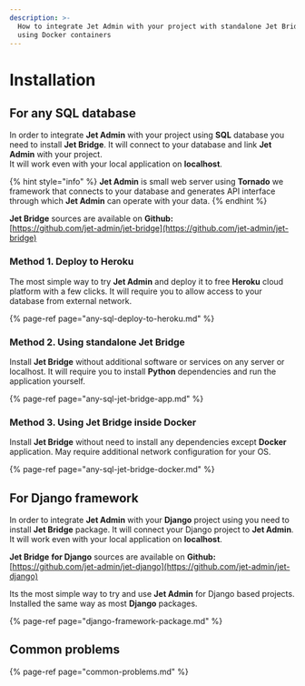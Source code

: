 ```yaml
---
description: >-
  How to integrate Jet Admin with your project with standalone Jet Bridge or
  using Docker containers
---
```


# Installation

## For any SQL database

In order to integrate **Jet Admin** with your project using **SQL** database you need to install **Jet Bridge**. It will connect to your database and link **Jet Admin** with your project.   
It will work even with your local application on **localhost**.

{% hint style="info" %}
**Jet Admin** is small web server using **Tornado** we framework that connects to your database and generates API interface through which **Jet Admin** can operate with your data.
{% endhint %}

**Jet Bridge** sources are available on **Github:**  
[https://github.com/jet-admin/jet-bridge](https://github.com/jet-admin/jet-bridge)

### Method 1. Deploy to Heroku

The most simple way to try **Jet Admin** and deploy it to free **Heroku** cloud platform with a few clicks. It will require you to allow access to your database from external network.

{% page-ref page="any-sql-deploy-to-heroku.md" %}

### Method 2. Using standalone Jet Bridge

Install **Jet Bridge** without additional software or services on any server or localhost. It will require you to install **Python** dependencies and run the application yourself.

{% page-ref page="any-sql-jet-bridge-app.md" %}

### Method 3. Using Jet Bridge inside Docker

Install **Jet Bridge** without need to install any dependencies except **Docker** application. May require additional network configuration for your OS.

{% page-ref page="any-sql-jet-bridge-docker.md" %}

## For Django framework

In order to integrate **Jet Admin** with your **Django** project using you need to install **Jet Bridge** package. It will connect your Django project to **Jet Admin**.   
It will work even with your local application on **localhost**.

**Jet Bridge** **for Django** sources are available on **Github:**  
[https://github.com/jet-admin/jet-django](https://github.com/jet-admin/jet-django)

Its the most simple way to try and use **Jet Admin** for Django based projects. Installed the same way as most **Django** packages.

{% page-ref page="django-framework-package.md" %}

## Common problems

{% page-ref page="common-problems.md" %}



